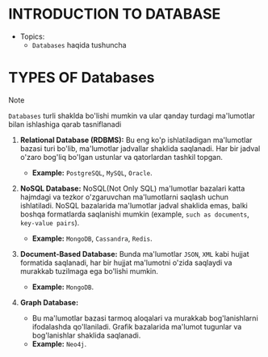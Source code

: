 # INTRODUCTION TO DATABASE

- Topics:
  - `Databases` haqida tushuncha
  

# TYPES OF Databases
> [!NOTE]
> `Databases` turli shaklda bo'lishi mumkin va ular qanday turdagi ma'lumotlar bilan ishlashiga qarab tasniflanadi


1. **Relational Database (RDBMS):** Bu eng ko'p ishlatiladigan ma'lumotlar bazasi turi bo'lib, ma'lumotlar jadvallar shaklida saqlanadi. Har bir jadval o'zaro bog'liq bo'lgan ustunlar va qatorlardan tashkil topgan. 
   - **Example:** `PostgreSQL`, `MySQL`, `Oracle`.
2. **NoSQL Database:** NoSQL(Not Only SQL) ma'lumotlar bazalari katta hajmdagi va tezkor o'zgaruvchan ma'lumotlarni saqlash uchun ishlatiladi. NoSQL bazalarida ma'lumotlar jadval shaklida emas, balki boshqa formatlarda saqlanishi mumkin (example, `such as documents`, `key-value pairs`). 
   - **Example:** `MongoDB`, `Cassandra`, `Redis`.
3. **Document-Based Database:** Bunda ma'lumotlar `JSON`, `XML` kabi hujjat formatida saqlanadi, har bir hujjat ma'lumotni o'zida saqlaydi va murakkab tuzilmaga ega bo'lishi mumkin. 
   - **Example:** `MongoDB`.

4. **Graph Database:**
   - Bu ma'lumotlar bazasi tarmoq aloqalari va murakkab bog'lanishlarni ifodalashda qo'llaniladi. Grafik bazalarida ma'lumot tugunlar va bog'lanishlar shaklida saqlanadi. 
   - **Example:** `Neo4j`.